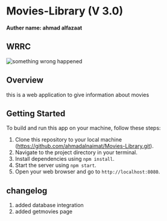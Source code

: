 # Movies-Library (V 3.0)

**Auther name: ahmad alfazaat**
## WRRC
![something wrong happened](https://i.imgur.com/3rK5P1O.png)

## Overview
this is a web application to give information about movies

## Getting Started
To build and run this app on your machine, follow these steps:
1. Clone this repository to your local machine (https://github.com/ahmadalnaimat/Movies-Library.git).
2. Navigate to the project directory in your terminal.
3. Install dependencies using `npm install`.
4. Start the server using `npm start`.
5. Open your web browser and go to `http://localhost:8080`.

## changelog 
1. added database integration
3. added getmovies page